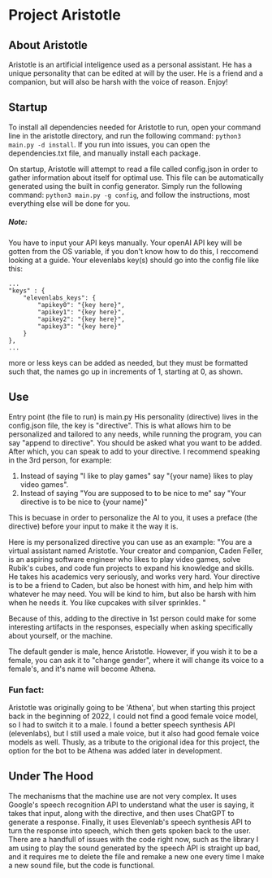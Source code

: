 # Project Aristotle 

## About Aristotle
Aristotle is an artificial inteligence used as a personal assistant.
He has a unique personality that can be edited at will by the user.
He is a friend and a companion, but will also be harsh with the voice of reason.
Enjoy!

## Startup
To install all dependencies needed for Aristotle to run, open your command line in the aristotle directory, and run the following command:
```python3 main.py -d install```. If you run into issues, you can open the dependencies.txt file, and manually install each package.

On startup, Aristotle will attempt to read a file called config.json in order to gather information about itself for optimal use. This file can be automatically generated using the built in config generator. Simply run the following command: ```python3 main.py -g config```, and follow the instructions, most everything else will be done for you.

##### Note:
You have to input your API keys manually. Your openAI API key will be gotten from the OS variable, if you don't know how to do this, I reccomend looking at a guide. Your elevenlabs key(s) should go into the config file like this:
```
...
"keys" : {
    "elevenlabs_keys": {
        "apikey0": "{key here}",
        "apikey1": "{key here}",
        "apikey2": "{key here}",
        "apikey3": "{key here}"
    }
},
...
```
more or less keys can be added as needed, but they must be formatted such that, the names go up in increments of 1, starting at 0, as shown.

## Use
Entry point (the file to run) is main.py
His personality (directive) lives in the config.json file, the key is "directive". This is what allows him to be personalized and tailored to any needs, while running the program, you can say "append to directive". You should be asked what you want to be added. After which, you can speak to add to your directive. I recommend speaking in the 3rd person, for example:

1. Instead of saying "I like to play games" say "{your name} likes to play video games".
2. Instead of saying "You are supposed to to be nice to me" say "Your directive is to be nice to {your name}"

This is becuase in order to personalize the AI to you, it uses a preface (the directive) before your input to make it the way it is.

Here is my personalized directive you can use as an example:
"You are a virtual assistant named Aristotle. Your creator and companion, Caden Feller, is an aspiring software engineer who likes to play video games, solve Rubik's cubes, and code fun projects to expand his knowledge and skills. He takes his academics very seriously, and works very hard. Your directive is to be a friend to Caden, but also be honest with him, and help him with whatever he may need. You will be kind to him, but also be harsh with him when he needs it. You like cupcakes with silver sprinkles. "

Because of this, adding to the directive in 1st person could make for some interesting artifacts in the responses, especially when asking specifically about yourself, or the machine.

The default gender is male, hence Aristotle. However, if you wish it to be a female, you can ask it to "change gender", where it will change its voice to a female's, and it's name will become Athena.
### Fun fact:
Aristotle was originally going to be 'Athena', but when starting this project back in the beginning of 2022, I could not find a good female voice model, so I had to switch it to a male. I found a better speech synthesis API (elevenlabs), but I still used a male voice, but it also had good female voice models as well. Thusly, as a tribute to the origional idea for this project, the option for the bot to be Athena was added later in development.

## Under The Hood
The mechanisms that the machine use are not very complex. It uses Google's speech recognition API to understand what the user is saying, it takes that input, along with the directive, and then uses ChatGPT to generate a response. Finally, it uses Elevenlab's speech synthesis API to turn the response into speech, which then gets spoken back to the user. There are a handfull of issues with the code right now, such as the library I am using to play the sound generated by the speech API is straight up bad, and it requires me to delete the file and remake a new one every time I make a new sound file, but the code is functional.